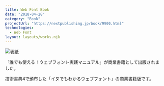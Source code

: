 ```yaml
---
title: Web Font Book
date: "2018-04-28"
category: "Book"
projectUrl: "https://nextpublishing.jp/book/9900.html"
technologies:
  - Web Font
layout: layouts/works.njk
---
```


![表紙](/img/webfont/cover.jpg)

「誰でも使える！ウェブフォント実践マニュアル」が商業書籍として出版されました。

技術書典4で頒布した「イヌでもわかるウェブフォント」の商業書籍版です。